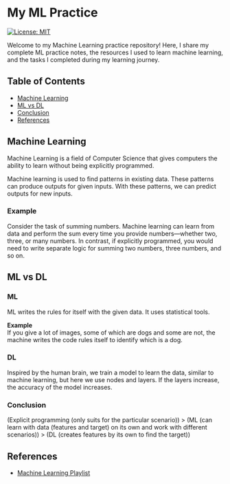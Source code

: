 # My ML Practice

[![License: MIT](https://img.shields.io/badge/License-MIT-yellow.svg)](https://opensource.org/licenses/MIT)

Welcome to my Machine Learning practice repository! Here, I share my complete ML practice notes, the resources I used to learn machine learning, and the tasks I completed during my learning journey.

## Table of Contents

- [Machine Learning](#machine-learning)
- [ML vs DL](#ml-vs-dl)
- [Conclusion](#conclusion)
- [References](#references)

## Machine Learning

Machine Learning is a field of Computer Science that gives computers the ability to learn without being explicitly programmed.

Machine learning is used to find patterns in existing data. These patterns can produce outputs for given inputs. With these patterns, we can predict outputs for new inputs.

### Example
Consider the task of summing numbers. Machine learning can learn from data and perform the sum every time you provide numbers—whether two, three, or many numbers. In contrast, if explicitly programmed, you would need to write separate logic for summing two numbers, three numbers, and so on.

## ML vs DL

### ML
ML writes the rules for itself with the given data. It uses statistical tools.

**Example**  
If you give a lot of images, some of which are dogs and some are not, the machine writes the code rules itself to identify which is a dog.

### DL
Inspired by the human brain, we train a model to learn the data, similar to machine learning, but here we use nodes and layers. If the layers increase, the accuracy of the model increases.

### Conclusion

(Explicit programming (only suits for the particular scenario)) > (ML (can learn with data (features and target) on its own and work with different scenarios)) > (DL (creates features by its own to find the target))
     

## References

- [Machine Learning Playlist](https://youtu.be/ZftI2fEz0Fw?list=PLKnIA16_Rmvbr7zKYQuBfsVkjoLcJgxHH)

